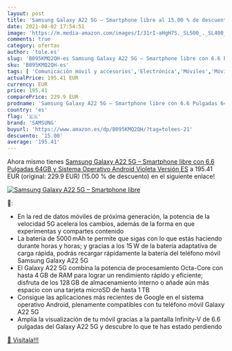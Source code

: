 ```yaml
---
layout: post
title: 'Samsung Galaxy A22 5G – Smartphone libre al 15.00 % de descuento'
date: 2021-08-02 17:54:51
image: 'https://m.media-amazon.com/images/I/31rI-aHgH7S._SL500_._SL400_.jpg'
comments: true
category: ofertas
author: 'tole.es'
slug: 'B095KMQ2QH-es Samsung Galaxy A22 5G – Smartphone libre con 6.6 Pulgadas...'
sku: 'B095KMQ2QH-es'
tags: [ 'Comunicación móvil y accesorios','Electrónica','Móviles','Móviles y smartphones libres','android','samsung', ]
actualPrice: 195.41 EUR
currency: EUR
price: 195.41
comparePrice: 229.9 EUR
prodname: 'Samsung Galaxy A22 5G – Smartphone libre con 6.6 Pulgadas 64GB y Sistema Operativo Android Violeta Versión ES'
country: 'es'
flag: '🇪🇸'
brand: 'SAMSUNG'
buyurl: 'https://www.amazon.es/dp/B095KMQ2QH/?tag=tolees-21'
descuento: '15.00'
average: '195.41'
---
```


Ahora mismo tienes [Samsung Galaxy A22 5G – Smartphone libre con 6.6 Pulgadas 64GB y Sistema Operativo Android Violeta Versión ES](https://www.amazon.es/dp/B095KMQ2QH/?tag=tolees-21) a 195.41 EUR (original: 229.9 EUR) (15.00 %  de descuento) en el siguiente enlace!

[![Samsung Galaxy A22 5G – Smartphone libre](https://m.media-amazon.com/images/I/31rI-aHgH7S._SL500_._SL400_.jpg)](https://www.amazon.es/dp/B095KMQ2QH/?tag=tolees-21)

🔎:

- En la red de datos móviles de próxima generación, la potencia de la velocidad 5G acelera los cambios, además de la forma en que experimentas y compartes contenido
- La batería de 5000 mAh te permite que sigas con lo que estás haciendo durante horas y horas; y gracias a los 15 W de la batería adaptativa de carga rápida, podrás recargar rápidamente la batería del teléfono móvil Samsung Galaxy A22 5G
- El Galaxy A22 5G combina la potencia de procesamiento Octa-Core con hasta 4 GB de RAM para lograr un rendimiento rápido y eficiente; disfruta de los 128 GB de almacenamiento interno o añade aún más espacio con una tarjeta microSD de hasta 1 TB
- Consigue las aplicaciones más recientes de Google en el sistema operativo Android, plenamente compatibles con tu teléfono móvil Galaxy A22 5G
- Amplía la visualización de tu móvil gracias a la pantalla Infinity-V de 6.6 pulgadas del Galaxy A22 5G y descubre lo que te has estado perdiendo

[🛒 Visítala!!!](https://www.amazon.es/dp/B095KMQ2QH/?tag=tolees-21)
